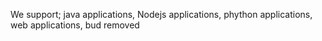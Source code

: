We support;
java applications,
Nodejs applications,
phython applications,
web applications,
bud removed
